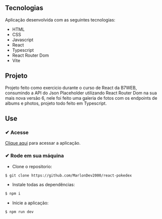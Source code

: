 ## Tecnologias

Aplicação desenvolvida com as seguintes tecnologias:

- HTML
- CSS
- Javascript
- React
- Typescript
- React Router Dom
- Vite

## Projeto
<p>
Projeto feito como exercicio durante o curso de React da B7WEB, consumindo a API do Json Placeholder utilizando React Router Dom na sua mais nova versão 6, nele foi feito uma galeria de fotos com os endpoints de albums e photos, projeto todo feito em Typescript.
</p>

## Use
### ✔ Acesse
<a target="_blank" href="https://marlondevgaleria.netlify.app/">Clique aqui</a> para acessar a aplicação.

### ✔ Rode em sua máquina

- Clone o repositorio:

```bash
$ git clone https://github.com/MarlonDev2000/react-pokedex
```

- Instale todas as dependências:

```bash
$ npm i 
```
- Inicie a aplicação:

```bash
$ npm run dev
```